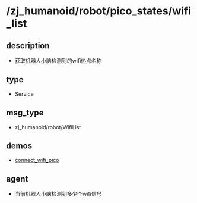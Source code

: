 ﻿# /zj_humanoid/robot/pico_states/wifi_list

## description
- 获取机器人小脑检测到的wifi热点名称

## type
- Service

## msg_type
- zj_humanoid/robot/WifiList

## demos
- [connect_wifi_pico](./connect_wifi_pico.yaml)

## agent
- 当前机器人小脑检测到多少个wifi信号

